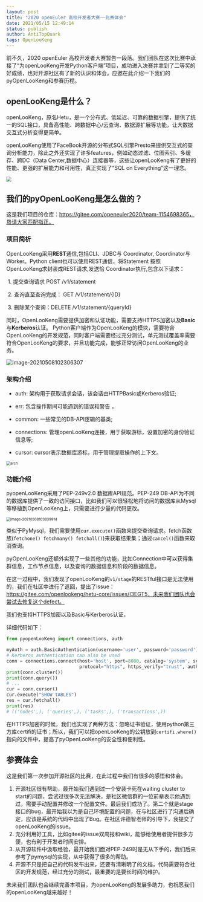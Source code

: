 ```yaml
---
layout: post
title: "2020 openEuler 高校开发者大赛——比赛体会"
date: 2021/05/15 12:49:14
status: publish
author: AntiTopQuark
tags: OpenLooKeng
---
```



前不久，2020 openEuler 高校开发者大赛暂告一段落。我们团队在这次比赛中承接了“为openLooKeng开发Python客户端”项目，成功进入决赛并拿到了二等奖的好成绩，也对开源社区有了新的认识和体会。应邀在此介绍一下我们的pyOpenLooKeng和参赛历程。

## openLooKeng是什么？

openLooKeng，原名Hetu，是一个分布式、低延迟、可靠的数据引擎，提供了统一的SQL接口，具备高性能、跨数据中心/云查询、数据源扩展等功能，让大数据交互式分析变得更简单。

openLooKeng使用了FaceBook开源的分布式SQL引擎Presto来提供交互式的查询分析能力，除此之外还实现了许多features，例如动态过滤、位图索引、多缓存、跨DC（Data Center,数据中心）连接器等，这些让openLooKeng有了更好的性能、更强的扩展能力和可用性，真正实现了“SQL on Everything”这一理念。

<img src="https://image-bed113224.oss-cn-beijing.aliyuncs.com/img/image-20210508101522614.png" style="zoom:80%;" />

## 我们的pyOpenLooKeng是怎么做的？

这是我们项目的仓库：https://gitee.com/openeuler2020/team-1154698365，恳请大家匹配指正。

### 项目简析

OpenLooKeng采用**REST**通信,包括CLI、JDBC与 Coordinator, Coordinator与 Worker。Python client也可以使用REST通信，将Statement 按照 OpenLooKeng求封装成REST请求,发送恰 Coordinator执行,包含以下请求：

​    1. 提交查询请求 POST /v1/statement 

​    2. 查询直至查询完成： GET /v1/statement/{ID}

​    3. 删除某个查询：DELETE /v1/statement/{queryId}

同时，OpenLooKeng需要提供加密和认证功能，需要支持HTTPS加密以及**Basic**与**Kerberos**认证。 Python客户端作为OpenLooKeng的模块，需要符合OpenLooKeng的开发规范，同时客户端需要经过充分测试，单元测试覆盖率需要符合OpenLooKeng的要求，并且功能完成，能够正常访问OpenLooKeng的业务。

![image-20210508102306307](https://image-bed113224.oss-cn-beijing.aliyuncs.com/img/image-20210508102306307.png)

### 架构介绍

- auth: 架构用于获取请求会话，该会话由HTTPBasic或Kerberos验证;

- err: 包含操作期间可能遇到的错误和警告 ， 

- common: 一些常见的DB-API逻辑的基类;

- connections: 管理openLooKeng连接，用于获取游标，设置加密的身份验证信息等;

- cursor: cursor表示数据库游标，用于管理提取操作的上下文。

<img src="https://image-bed113224.oss-cn-beijing.aliyuncs.com/img/architecture.png" alt="arch" style="zoom: 67%;" />

### 功能介绍

pyopenLooKeng采用了PEP-249v2.0 数据库API规范。PEP-249 DB-API为不同的数据库提供了一致的访问接口，比如我们可以很轻松地将访问的数据库从Mysql等移植到OpenLooKeng上，只需要进行少量的代码更改。

<img src="https://image-bed113224.oss-cn-beijing.aliyuncs.com/img/image-20210508103839914.png" alt="image-20210508103839914" style="zoom: 67%;" />

类似于PyMysql，我们需要使用`cur.execute()`函数来提交查询请求。fetch函数族(`fetchone() fetchmany() fetchall()`)来获取结果集；通过`cancel()`函数来取消查询。

pyOpenLooKeng还额外实现了一些其他的功能，比如Connection中可以获得集群信息，工作节点信息，以及查询的数据信息和阶段的数据信息。

在这一过程中，我们发现了openLooKeng的`v1/stage`的RESTful接口是无法使用的，我们在社区中进行了返回，提出了issue：https://gitee.com/openlookeng/hetu-core/issues/I3EGT5，未来我们团队也会尝试去修复这个defect。

我们也支持HTTPS加密以及Basic与Kerberos认证，

详细代码如下：

```python
from pyopenLooKeng import connections, auth

myAuth = auth.BasicAuthentication(username='user', password='password')
# Kerberos authentication can also be used
conn = connections.connect(host='host', port=8080, catalog='system', schema='runtime',
                           protocol="https", https_verify="trust", auth=myAuth)
print(conn.cluster())
print(conn.query())
# ...
cur = conn.cursor()
cur.execute("SHOW TABLES")
res = cur.fetchall()
print(res)
# (('nodes',), ('queries',), ('tasks',), ('transactions',))
```

在HTTPS加密的时候，我们也实现了两种方法：忽略证书验证，使用python第三方库certifi的证书；所以，我们可以把openLooKeng的公钥放到`certifi.where()`指向的文件中，提高了pyOpenLooKeng的安全性和便利性。

## 参赛体会

这是我们第一次参加开源社区的比赛，在此过程中我们有很多的感悟和体会。

1. 开源社区很有帮助，最开始我们遇到过一个安装卡死在waiting cluster to start的问题，尝试过很多次无法解决，是社区微信群的一位前辈表示他遇到过，需要手动配置并修改一个配置文件。最后我们成功了。第二个就是stage接口的bug，最开始我以为是自己环境配置的问题，在与社区进行了沟通后确定，应该是系统的代码中出现了Bug。在社区许德智老师的引导下，我提交了openLooKeng的issue。
2. 充分利用好工具，比如gitee的issue双周报和wiki，能够给使用者提供很多方便，也有利于开发者时间安排。
3. 从开源软件中汲取经验，最开始我们面对PEP-249时是无从下手的，我们后来参考了pymysql的实现，从中获得了很多的帮助。
4. 开源不只是把自己的代码发布出来，还要有清晰明了的文档，代码需要符合社区的开发规范，经过充分的测试，最重要的是要长时间的维护。

未来我们团队也会继续完善本项目，为openLooKeng的发展多助力，也祝愿我们的openLooKeng越来越好！
